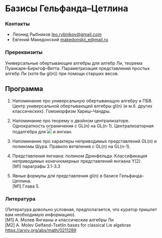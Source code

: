 # Базисы Гельфанда–Цетлина

### Контакты 
* Леонид Рыбников  <leo.rybnikov@gmail.com>
* Евгений Македонский <makedonskii_e@mail.ru>

### Пререквизиты 
Универсальные обертывающие алгебры для алгебр Ли, теорема Пуанкаре–Биркгоф–Витта. Параметризация представлений простых алгебр Ли (хотя бы gl(n)) при помощи старших весов. 

## Программа

1. Напоминание про универсальную обертывающую алгебру и ПБВ. Центр универсальной обертывающей алгебры gl(n) (и м.б. других классических). Гомоморфизм Хариш–Чандры.

2. Напоминание про теорему о двойном централизаторе. Однократность ограничения с GL(n) на GL(n-1). Централизаторная подалгебра для <img src="https://render.githubusercontent.com/render/math?math=GL_n\supset GL_{n-m}"> и янгиан.

3. Напоминание про характеры неприводимых представлений GL(n) и полиномы Шура. Правило ветвления с  GL(n) на GL(n-1).

4. Представления янгиана: полином Дринфельда. Классификация неприводимых конечномерных представлений янгиана Y(2).  
[M1] параграфы 3.1-3.3

5. Явные формулы для представления gl(n) в базисе Гельфанда–Цетлина.  
[M1] Глава 5.

### Литература
(Литература довольно условная, предполагается, что куратор пришлет вам необходимую информацию).  
[M1] А. Молев Янгианы и классические алгебры Ли  
[M2] A. Molev Gelfand–Tsetlin bases for classical Lie algebras <https://arxiv.org/abs/math/0211289>  
